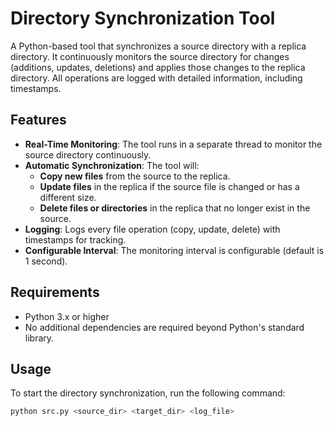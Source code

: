 # Directory Synchronization Tool

A Python-based tool that synchronizes a source directory with a replica directory. It continuously monitors the source directory for changes (additions, updates, deletions) and applies those changes to the replica directory. All operations are logged with detailed information, including timestamps.

## Features

- **Real-Time Monitoring**: The tool runs in a separate thread to monitor the source directory continuously.
- **Automatic Synchronization**: The tool will:
  - **Copy new files** from the source to the replica.
  - **Update files** in the replica if the source file is changed or has a different size.
  - **Delete files or directories** in the replica that no longer exist in the source.
- **Logging**: Logs every file operation (copy, update, delete) with timestamps for tracking.
- **Configurable Interval**: The monitoring interval is configurable (default is 1 second).

## Requirements

- Python 3.x or higher
- No additional dependencies are required beyond Python's standard library.

## Usage

To start the directory synchronization, run the following command:

```bash
python src.py <source_dir> <target_dir> <log_file>